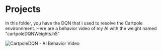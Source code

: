 # Projects

In this folder, you have the DQN that i used to resolve the Cartpole environnment.
Here are a behavior video of my AI with the weight named "cartpoleDQNWeights.h5"

![CartpoleDQN - AI Behavior Video](https://github.com/Adrienkgz/Projects/assets/127536195/2b523fe2-c55e-4e04-aba8-0debc2b17fac)
